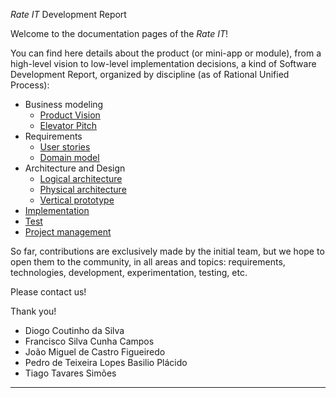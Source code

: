 _Rate IT_ Development Report

Welcome to the documentation pages of the _Rate IT_!

You can find here details about the product (or mini-app or module), from a high-level vision to low-level implementation decisions, a kind of Software Development Report, organized by discipline (as of Rational Unified Process): 

* Business modeling 
  * [Product Vision](docs/ProductVision.md)
  * [Elevator Pitch](docs/ElevatorPitch.md)
* Requirements
  * [User stories](https://github.com/FEUP-LEIC-ES-2022-23/2LEIC14T3/issues)
  * [Domain model](docs/requirements.md#Domain-model)
* Architecture and Design
  * [Logical architecture](docs/ArchitectureAndDesign.md#Logical-architecture)
  * [Physical architecture](docs/ArchitectureAndDesign.md#Physical-architecture)
  * [Vertical prototype](docs/ArchitectureAndDesign.md#Vertical-prototype)
* [Implementation](docs/Implementation.md)
* [Test](app/test)
* [Project management](docs/ProjectManagement.md)

So far, contributions are exclusively made by the initial team, but we hope to open them to the community, in all areas and topics: requirements, technologies, development, experimentation, testing, etc.

Please contact us! 

Thank you!

- Diogo Coutinho da Silva
- Francisco Silva Cunha Campos
- João Miguel de Castro Figueiredo
- Pedro de Teixeira Lopes Basilio Plácido
- Tiago Tavares Simões

---

